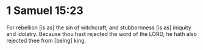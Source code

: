 # 1 Samuel 15:23

For rebellion [is as] the sin of witchcraft, and stubbornness [is as] iniquity and idolatry. Because thou hast rejected the word of the LORD, he hath also rejected thee from [being] king.